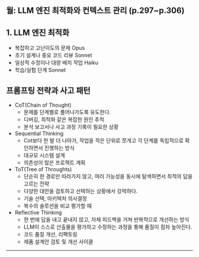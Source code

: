 ## 월: LLM 엔진 최적화와 컨텍스트 관리 (p.297~p.306)
## 1. LLM 엔진 최적화
- 복잡하고 고난이도의 문제 Opus
- 초기 설계나 중요 코드 리뷰 Sonnet
- 일상적 수정이나 대량 배치 작업 Haiku
- 학습/실험 단계 Sonnet
## 프롬프팅 전략과 사고 패턴
- CoT(Chain of Thought)
	- 문제를 단계별로 풀어나가도록 유도한다.
	- 디버깅, 최적화 같은 복잡한 원인 추적
	- 분석 보고서나 사고 과정 기록이 필요한 상황
- Sequential Thinking
	- Cot보다 한 발 더 나아가, 작업을 작은 단위로 쪼개고 각 단계를 독립적으로 확인하면서 진행하는 방식
	- 대규모 시스템 설계
	- 의존성이 많은 프로젝트 계획
- ToT(Tree of Throughts)
	- 단순히 한 경로만 따라가지 않고, 여러 가능성을 동시에 탐색하면서 최적의 답을 고르는 전략
	- 다양한 대안을 검토하고 선택하는 상황에서 강력하다.
	- 기술 선택, 아키텍처 의사결정
	- 복수의 솔루션을 비교 평가할 때
- Reflective Thinking
	- 한 번에 답을 내고 끝내지 않고, 자체 피드백을 거쳐 반복적으로 개선하는 방식
	- LLM이 스스로 산출물을 평가하고 수정하는 과정을 통해 품질이 점차 높아진다.
	- 코드 품질 개선, 리팩토링
	- 제품 설계안 검토 및 개선 사이클
---
